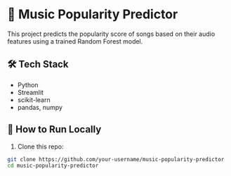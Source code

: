 # 🎵 Music Popularity Predictor

This project predicts the popularity score of songs based on their audio features using a trained Random Forest model.

## 🛠 Tech Stack
- Python
- Streamlit
- scikit-learn
- pandas, numpy

## 🚀 How to Run Locally

1. Clone this repo:
```bash
git clone https://github.com/your-username/music-popularity-predictor
cd music-popularity-predictor
